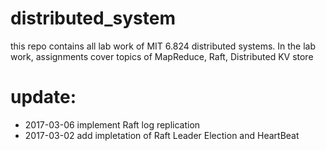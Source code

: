 # distributed_system
this repo contains all lab work of MIT 6.824 distributed systems. 
In the lab work, assignments cover topics of MapReduce, Raft, Distributed KV store

# update:
* 2017-03-06 implement Raft log replication
* 2017-03-02 add impletation of Raft Leader Election and HeartBeat
